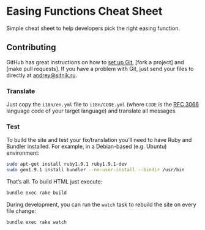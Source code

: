 # Easing Functions Cheat Sheet

Simple cheat sheet to help developers pick the right easing function.

## Contributing

GitHub has great instructions on how to [set up Git], [fork a project] and
[make pull requests]. If you have a problem with Git, just send your files
to directly at <andrey@sitnik.ru>.

[RFC 3066]:          http://www.i18nguy.com/unicode/language-identifiers.html
[set up Git]:        http://help.github.com/set-up-git-redirect
[fork project]:      http://help.github.com/fork-a-repo/
[make pull request]: http://help.github.com/send-pull-requests/

### Translate

Just copy the `i18n/en.yml` file to `i18n/CODE.yml` (where `CODE` is 
the [RFC 3066] language code of your target language) and translate all
messages.

### Test

To build the site and test your fix/translation you’ll need to have Ruby and
Bundler installed. For example, in a Debian-based (e.g. Ubuntu) environment:

```sh
sudo apt-get install ruby1.9.1 ruby1.9.1-dev
sudo gem1.9.1 install bundler --no-user-install --bindir /usr/bin
```

That’s all. To build HTML just execute:

```sh
bundle exec rake build
```

During development, you can run the `watch` task to rebuild the site on
every file change:

```sh
bundle exec rake watch
```
